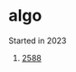 # algo


Started in 2023
1. <a href="#" onclik="https://github.com/Heejun-0219/algo/blob/main/2588.cpp">2588</a><br>
